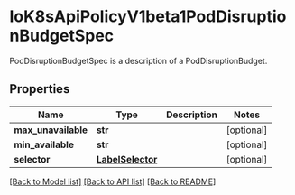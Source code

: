# IoK8sApiPolicyV1beta1PodDisruptionBudgetSpec

PodDisruptionBudgetSpec is a description of a PodDisruptionBudget.
## Properties
Name | Type | Description | Notes
------------ | ------------- | ------------- | -------------
**max_unavailable** | **str** |  | [optional] 
**min_available** | **str** |  | [optional] 
**selector** | [**LabelSelector**](LabelSelector.md) |  | [optional] 

[[Back to Model list]](../README.md#documentation-for-models) [[Back to API list]](../README.md#documentation-for-api-endpoints) [[Back to README]](../README.md)


